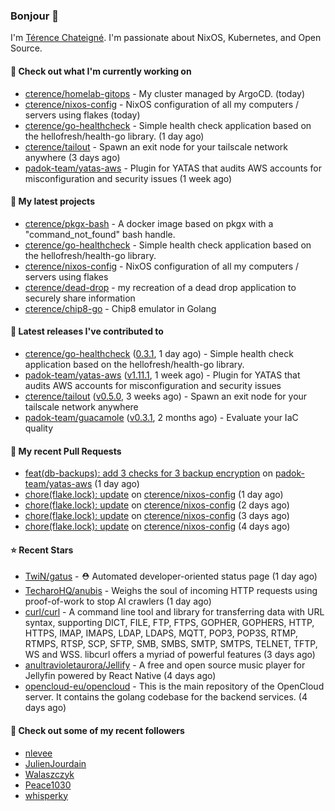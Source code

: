 ### Bonjour 👋

I'm [Térence Chateigné](https://www.terence.cloud). I'm passionate about NixOS, Kubernetes, and Open Source.

#### 👷 Check out what I'm currently working on

- [cterence/homelab-gitops](https://github.com/cterence/homelab-gitops) - My cluster managed by ArgoCD. (today)
- [cterence/nixos-config](https://github.com/cterence/nixos-config) - NixOS configuration of all my computers / servers using flakes (today)
- [cterence/go-healthcheck](https://github.com/cterence/go-healthcheck) - Simple health check application based on the hellofresh/health-go library. (1 day ago)
- [cterence/tailout](https://github.com/cterence/tailout) - Spawn an exit node for your tailscale network anywhere (3 days ago)
- [padok-team/yatas-aws](https://github.com/padok-team/yatas-aws) - Plugin for YATAS that audits AWS accounts for misconfiguration and security issues (1 week ago)

#### 🌱 My latest projects

- [cterence/pkgx-bash](https://github.com/cterence/pkgx-bash) - A docker image based on pkgx with a &#34;command_not_found&#34; bash handle.
- [cterence/go-healthcheck](https://github.com/cterence/go-healthcheck) - Simple health check application based on the hellofresh/health-go library.
- [cterence/nixos-config](https://github.com/cterence/nixos-config) - NixOS configuration of all my computers / servers using flakes
- [cterence/dead-drop](https://github.com/cterence/dead-drop) - my recreation of a dead drop application to securely share information
- [cterence/chip8-go](https://github.com/cterence/chip8-go) - Chip8 emulator in Golang

#### 🔭 Latest releases I've contributed to

- [cterence/go-healthcheck](https://github.com/cterence/go-healthcheck) ([0.3.1](https://github.com/cterence/go-healthcheck/releases/tag/0.3.1), 1 day ago) - Simple health check application based on the hellofresh/health-go library.
- [padok-team/yatas-aws](https://github.com/padok-team/yatas-aws) ([v1.11.1](https://github.com/padok-team/yatas-aws/releases/tag/v1.11.1), 1 week ago) - Plugin for YATAS that audits AWS accounts for misconfiguration and security issues
- [cterence/tailout](https://github.com/cterence/tailout) ([v0.5.0](https://github.com/cterence/tailout/releases/tag/v0.5.0), 3 weeks ago) - Spawn an exit node for your tailscale network anywhere
- [padok-team/guacamole](https://github.com/padok-team/guacamole) ([v0.3.1](https://github.com/padok-team/guacamole/releases/tag/v0.3.1), 2 months ago) - Evaluate your IaC quality

#### 🔨 My recent Pull Requests

- [feat(db-backups): add 3 checks for 3 backup encryption](https://github.com/padok-team/yatas-aws/pull/203) on [padok-team/yatas-aws](https://github.com/padok-team/yatas-aws) (1 day ago)
- [chore(flake.lock): update](https://github.com/cterence/nixos-config/pull/138) on [cterence/nixos-config](https://github.com/cterence/nixos-config) (1 day ago)
- [chore(flake.lock): update](https://github.com/cterence/nixos-config/pull/137) on [cterence/nixos-config](https://github.com/cterence/nixos-config) (2 days ago)
- [chore(flake.lock): update](https://github.com/cterence/nixos-config/pull/136) on [cterence/nixos-config](https://github.com/cterence/nixos-config) (3 days ago)
- [chore(flake.lock): update](https://github.com/cterence/nixos-config/pull/135) on [cterence/nixos-config](https://github.com/cterence/nixos-config) (4 days ago)

#### ⭐ Recent Stars

- [TwiN/gatus](https://github.com/TwiN/gatus) - ⛑ Automated developer-oriented status page (1 day ago)
- [TecharoHQ/anubis](https://github.com/TecharoHQ/anubis) - Weighs the soul of incoming HTTP requests using proof-of-work to stop AI crawlers (1 day ago)
- [curl/curl](https://github.com/curl/curl) - A command line tool and library for transferring data with URL syntax, supporting DICT, FILE, FTP, FTPS, GOPHER, GOPHERS, HTTP, HTTPS, IMAP, IMAPS, LDAP, LDAPS, MQTT, POP3, POP3S, RTMP, RTMPS, RTSP, SCP, SFTP, SMB, SMBS, SMTP, SMTPS, TELNET, TFTP, WS and WSS. libcurl offers a myriad of powerful features (3 days ago)
- [anultravioletaurora/Jellify](https://github.com/anultravioletaurora/Jellify) - A free and open source music player for Jellyfin powered by React Native (4 days ago)
- [opencloud-eu/opencloud](https://github.com/opencloud-eu/opencloud) - This is the main repository of the OpenCloud server. It contains the golang codebase for the backend services. (4 days ago)

#### 👯 Check out some of my recent followers

- [nlevee](https://github.com/nlevee)
- [JulienJourdain](https://github.com/JulienJourdain)
- [Walaszczyk](https://github.com/Walaszczyk)
- [Peace1030](https://github.com/Peace1030)
- [whisperky](https://github.com/whisperky)
